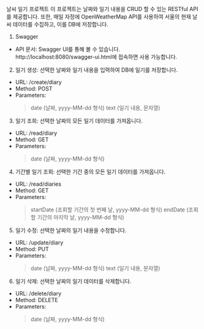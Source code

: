 날씨 일기 프로젝트
이 프로젝트는 날짜와 일기 내용을 CRUD 할 수 있는 RESTful API를 제공합니다. 또한, 매일 자정에 OpenWeatherMap API를 사용하여 서울의 현재 날씨 데이터를 수집하고, 이를 DB에 저장합니다.

1. Swagger
- API 문서: Swagger UI를 통해 볼 수 있습니다. http://localhost:8080/swagger-ui.html에 접속하면 사용 가능합니다.

2. 일기 생성: 선택한 날짜와 일기 내용을 입력하여 DB에 일기를 저장합니다.
- URL: /create/diary
- Method: POST
- Parameters:
  > date (날짜, yyyy-MM-dd 형식)
  > text (일기 내용, 문자열)

3. 일기 조회: 선택한 날짜의 모든 일기 데이터를 가져옵니다.
- URL: /read/diary
- Method: GET
- Parameters:
  > date (날짜, yyyy-MM-dd 형식)

4. 기간별 일기 조회: 선택한 기간 중의 모든 일기 데이터를 가져옵니다.
- URL: /read/diaries
- Method: GET
- Parameters:
  > startDate (조회할 기간의 첫 번째 날, yyyy-MM-dd 형식)
  > endDate (조회할 기간의 마지막 날, yyyy-MM-dd 형식)

5. 일기 수정: 선택한 날짜의 일기 내용을 수정합니다.
- URL: /update/diary
- Method: PUT
- Parameters:
  > date (날짜, yyyy-MM-dd 형식)
  > text (일기 내용, 문자열)

6. 일기 삭제: 선택한 날짜의 일기 데이터를 삭제합니다.
- URL: /delete/diary
- Method: DELETE
- Parameters:
  > date (날짜, yyyy-MM-dd 형식)
